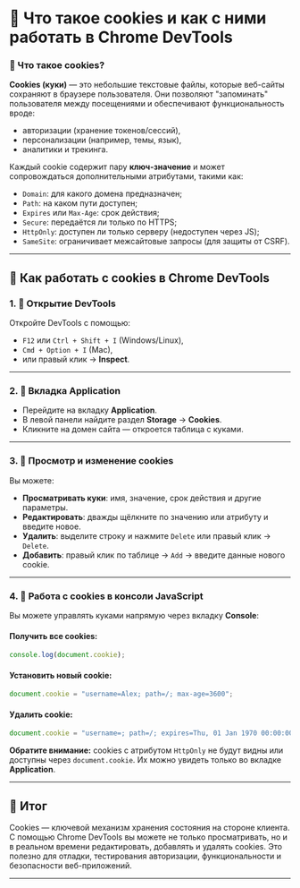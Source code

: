 # 📌 Что такое cookies и как с ними работать в Chrome DevTools

### 🔹 Что такое cookies?

**Cookies (куки)** — это небольшие текстовые файлы, которые веб-сайты сохраняют в браузере пользователя. Они позволяют "запоминать" пользователя между посещениями и обеспечивают функциональность вроде:

* авторизации (хранение токенов/сессий),
* персонализации (например, темы, язык),
* аналитики и трекинга.

Каждый cookie содержит пару **ключ-значение** и может сопровождаться дополнительными атрибутами, такими как:

* `Domain`: для какого домена предназначен;
* `Path`: на каком пути доступен;
* `Expires` или `Max-Age`: срок действия;
* `Secure`: передаётся ли только по HTTPS;
* `HttpOnly`: доступен ли только серверу (недоступен через JS);
* `SameSite`: ограничивает межсайтовые запросы (для защиты от CSRF).

---

## 📌 Как работать с cookies в Chrome DevTools

### 1. 🔹 Открытие DevTools

Откройте DevTools с помощью:

* `F12` или `Ctrl + Shift + I` (Windows/Linux),
* `Cmd + Option + I` (Mac),
* или правый клик → **Inspect**.

---

### 2. 🔹 Вкладка **Application**

* Перейдите на вкладку **Application**.
* В левой панели найдите раздел **Storage** → **Cookies**.
* Кликните на домен сайта — откроется таблица с куками.

---

### 3. 🔹 Просмотр и изменение cookies

Вы можете:

* **Просматривать куки**: имя, значение, срок действия и другие параметры.
* **Редактировать**: дважды щёлкните по значению или атрибуту и введите новое.
* **Удалить**: выделите строку и нажмите `Delete` или правый клик → `Delete`.
* **Добавить**: правый клик по таблице → `Add` → введите данные нового cookie.

---

### 4. 🔹 Работа с cookies в консоли JavaScript

Вы можете управлять куками напрямую через вкладку **Console**:

#### Получить все cookies:

```javascript
console.log(document.cookie);
```

#### Установить новый cookie:

```javascript
document.cookie = "username=Alex; path=/; max-age=3600";
```

#### Удалить cookie:

```javascript
document.cookie = "username=; path=/; expires=Thu, 01 Jan 1970 00:00:00 GMT";
```

**Обратите внимание:** cookies с атрибутом `HttpOnly` не будут видны или доступны через `document.cookie`. Их можно увидеть только во вкладке **Application**.

---

## 🎯 Итог

Cookies — ключевой механизм хранения состояния на стороне клиента. С помощью Chrome DevTools вы можете не только просматривать, но и в реальном времени редактировать, добавлять и удалять cookies. Это полезно для отладки, тестирования авторизации, функциональности и безопасности веб-приложений.

---
